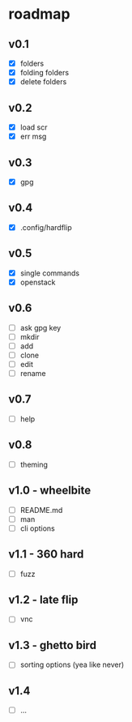 # roadmap

## v0.1

- [x] folders
- [x] folding folders
- [x] delete folders

## v0.2

- [x] load scr
- [x] err msg

## v0.3

- [x] gpg

## v0.4

- [x] .config/hardflip

## v0.5

- [x] single commands
- [x] openstack

## v0.6

- [ ] ask gpg key
- [ ] mkdir
- [ ] add
- [ ] clone
- [ ] edit
- [ ] rename

## v0.7

- [ ] help

## v0.8

- [ ] theming

## v1.0 - wheelbite

- [ ] README.md
- [ ] man
- [ ] cli options

## v1.1 - 360 hard

- [ ] fuzz

## v1.2 - late flip

- [ ] vnc

## v1.3 - ghetto bird

- [ ] sorting options (yea like never)

## v1.4

- [ ] ...
